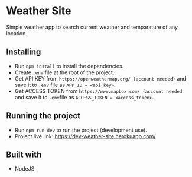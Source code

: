 # Weather Site
Simple weather app to search current weather and temparature of any location. 

## Installing
* Run ```npm install``` to install the dependencies.
* Create ```.env``` file at the root of the project.
* Get API KEY from ```https://openweathermap.org/ (account needed)``` and save it to ```.env``` file as ```APP_ID = <api_key>```.
* Get ACCESS TOKEN from ```https://www.mapbox.com/ (account needed``` and save it to ```.env```file as ```ACCESS_TOKEN = <access_token>```.

## Running the project
* Run ```npm run dev``` to run the project (development use).
* Project live link: https://dev-weather-site.herokuapp.com/

## Built with
* NodeJS 

